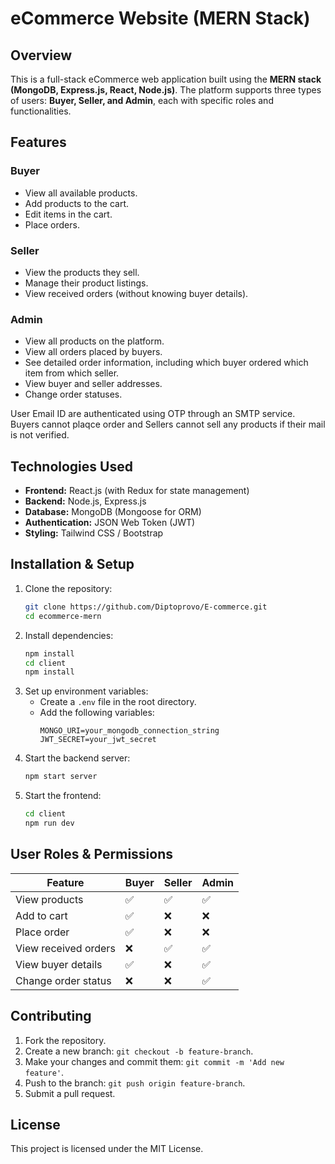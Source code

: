 

# eCommerce Website (MERN Stack)

## Overview
This is a full-stack eCommerce web application built using the **MERN stack (MongoDB, Express.js, React, Node.js)**. The platform supports three types of users: **Buyer, Seller, and Admin**, each with specific roles and functionalities.

## Features
### Buyer
- View all available products.
- Add products to the cart.
- Edit items in the cart.
- Place orders.

### Seller
- View the products they sell.
- Manage their product listings.
- View received orders (without knowing buyer details).

### Admin
- View all products on the platform.
- View all orders placed by buyers.
- See detailed order information, including which buyer ordered which item from which seller.
- View buyer and seller addresses.
- Change order statuses.

User Email ID are authenticated using OTP through an SMTP service. Buyers cannot plaqce order and Sellers cannot sell any products if their mail is not verified.

## Technologies Used
- **Frontend:** React.js (with Redux for state management)
- **Backend:** Node.js, Express.js
- **Database:** MongoDB (Mongoose for ORM)
- **Authentication:** JSON Web Token (JWT)
- **Styling:** Tailwind CSS / Bootstrap

## Installation & Setup
1. Clone the repository:
   ```sh
   git clone https://github.com/Diptoprovo/E-commerce.git
   cd ecommerce-mern
   ```
2. Install dependencies:
   ```sh
   npm install
   cd client
   npm install
   ```
3. Set up environment variables:
   - Create a `.env` file in the root directory.
   - Add the following variables:
     ```env
     MONGO_URI=your_mongodb_connection_string
     JWT_SECRET=your_jwt_secret
     ```
4. Start the backend server:
   ```sh
   npm start server
   ```
5. Start the frontend:
   ```sh
   cd client
   npm run dev
   ```


## User Roles & Permissions
| Feature             | Buyer | Seller | Admin |
|---------------------|-------|--------|-------|
| View products      | ✅    | ✅     | ✅    |
| Add to cart        | ✅    | ❌     | ❌    |
| Place order        | ✅    | ❌     | ❌    |
| View received orders | ❌  | ✅     | ✅    |
| View buyer details  | ✅   | ❌     | ✅    |
| Change order status | ❌   | ❌     | ✅    |

## Contributing
1. Fork the repository.
2. Create a new branch: `git checkout -b feature-branch`.
3. Make your changes and commit them: `git commit -m 'Add new feature'`.
4. Push to the branch: `git push origin feature-branch`.
5. Submit a pull request.

## License
This project is licensed under the MIT License.



